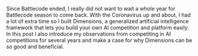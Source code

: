 Since Battlecode ended, I really did not want to wait a whole year for Battlecode season to come back. With the Coronavirus up and about, I had a lot of extra time so I built Dimensions, a generalized artificial intelligence framework that lets you build your own AI competition and platform easily. In this post I also introduce my observations from competiting in AI competitions for several years and make a case for why Dimensions can be so good and beneficial. 